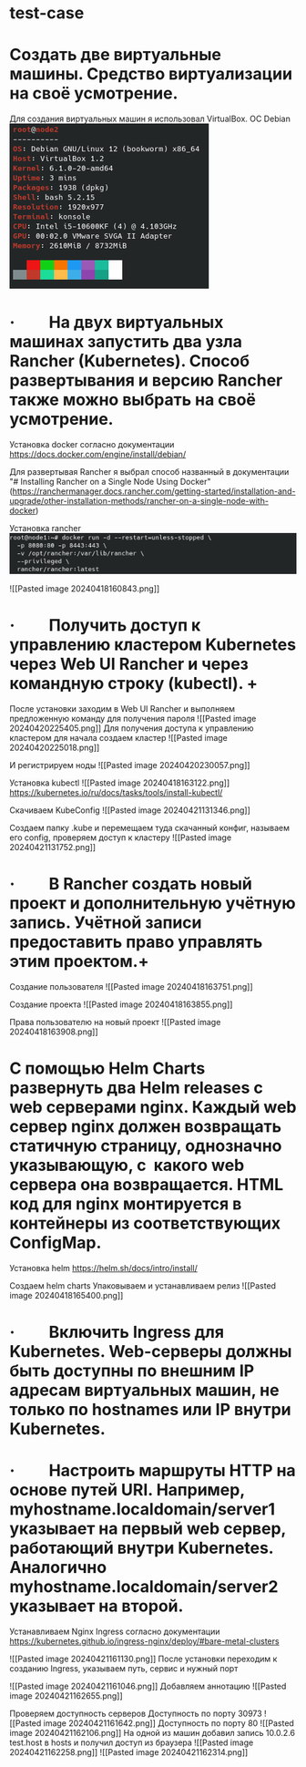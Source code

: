 # test-case
# Создать две виртуальные машины. Средство виртуализации на своё усмотрение.

Для создания виртуальных машин я использовал VirtualBox. ОС Debian
![alt_text](https://github.com/kod1197/test-case/blob/main/img/Pasted%20image%2020240422132050.png)
# ·         На двух виртуальных машинах запустить два узла Rancher (Kubernetes). Способ развертывания и версию Rancher также можно выбрать на своё усмотрение.


Установка docker согласно документации
https://docs.docker.com/engine/install/debian/

Для развертывая Rancher я выбрал способ названный в документации "# Installing Rancher on a Single Node Using Docker" (https://ranchermanager.docs.rancher.com/getting-started/installation-and-upgrade/other-installation-methods/rancher-on-a-single-node-with-docker)


Установка rancher
![alt_text](https://github.com/kod1197/test-case/blob/main/img/Pasted%20image%2020240418150244.png)

![[Pasted image 20240418160843.png]]

# ·         Получить доступ к управлению кластером Kubernetes через Web UI Rancher и через командную строку (kubectl). +

После установки заходим в Web UI Rancher и выполняем предложенную команду для получения пароля 
![[Pasted image 20240420225405.png]]
Для получения доступа к управлению кластером для начала создаем кластер
![[Pasted image 20240420225018.png]]

И регистрируем ноды
![[Pasted image 20240420230057.png]]

Установка kubectl
![[Pasted image 20240418163122.png]]
https://kubernetes.io/ru/docs/tasks/tools/install-kubectl/

Скачиваем KubeConfig
![[Pasted image 20240421131346.png]]

Создаем папку .kube и перемещаем туда скачанный конфиг, называем его config, проверяем доступ к кластеру
![[Pasted image 20240421131752.png]]

# ·         В Rancher создать новый проект и дополнительную учётную запись. Учётной записи предоставить право управлять этим проектом.+


Создание пользователя 
![[Pasted image 20240418163751.png]]

Создание проекта
![[Pasted image 20240418163855.png]]

Права пользователю на новый проект
![[Pasted image 20240418163908.png]]
# С помощью Helm Charts развернуть два Helm releases с web серверами nginx. Каждый web сервер nginx должен возвращать статичную страницу, однозначно указывающую, с  какого web сервера она возвращается. HTML код для nginx монтируется в контейнеры из соответствующих ConfigMap.
Установка helm
https://helm.sh/docs/intro/install/

Создаем helm charts
Упаковываем и устанавливаем релиз
![[Pasted image 20240418165400.png]]
# ·         Включить Ingress для Kubernetes. Web-серверы должны быть доступны по внешним IP адресам виртуальных машин, не только по hostnames или IP внутри Kubernetes.
# ·         Настроить маршруты HTTP на основе путей URI. Например, myhostname.localdomain/server1 указывает на первый web сервер, работающий внутри Kubernetes. Аналогично myhostname.localdomain/server2 указывает на второй.

Устанавливаем Nginx Ingress согласно документации
https://kubernetes.github.io/ingress-nginx/deploy/#bare-metal-clusters

![[Pasted image 20240421161130.png]]
После установки переходим к созданию Ingress, указываем путь, сервис и нужный порт

![[Pasted image 20240421161046.png]]
Добавляем аннотацию
![[Pasted image 20240421162655.png]]

Проверяем доступность серверов
Доступность по порту 30973
![[Pasted image 20240421161642.png]]
Доступность по порту 80
![[Pasted image 20240421162106.png]]
На одной из машин добавил запись 10.0.2.6 test.host в hosts и получил доступ из браузера
![[Pasted image 20240421162258.png]]
![[Pasted image 20240421162314.png]]
